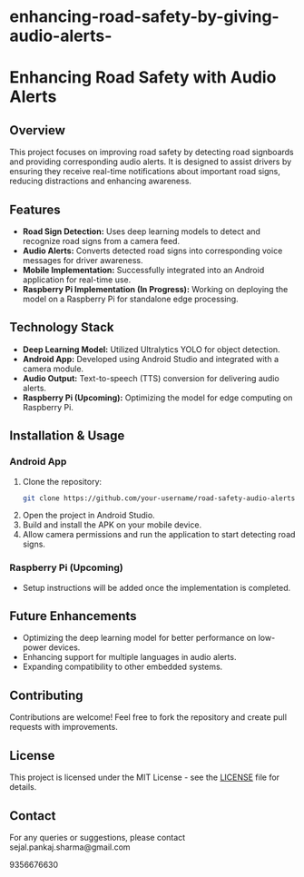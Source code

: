 # enhancing-road-safety-by-giving-audio-alerts-
# Enhancing Road Safety with Audio Alerts

## Overview

This project focuses on improving road safety by detecting road signboards and providing corresponding audio alerts. It is designed to assist drivers by ensuring they receive real-time notifications about important road signs, reducing distractions and enhancing awareness.

## Features

- **Road Sign Detection:** Uses deep learning models to detect and recognize road signs from a camera feed.
- **Audio Alerts:** Converts detected road signs into corresponding voice messages for driver awareness.
- **Mobile Implementation:** Successfully integrated into an Android application for real-time use.
- **Raspberry Pi Implementation (In Progress):** Working on deploying the model on a Raspberry Pi for standalone edge processing.

## Technology Stack

- **Deep Learning Model:** Utilized Ultralytics YOLO for object detection.
- **Android App:** Developed using Android Studio and integrated with a camera module.
- **Audio Output:** Text-to-speech (TTS) conversion for delivering audio alerts.
- **Raspberry Pi (Upcoming):** Optimizing the model for edge computing on Raspberry Pi.

## Installation & Usage

### Android App

1. Clone the repository:
   ```bash
   git clone https://github.com/your-username/road-safety-audio-alerts.git
   ```
2. Open the project in Android Studio.
3. Build and install the APK on your mobile device.
4. Allow camera permissions and run the application to start detecting road signs.

### Raspberry Pi (Upcoming)

- Setup instructions will be added once the implementation is completed.

## Future Enhancements

- Optimizing the deep learning model for better performance on low-power devices.
- Enhancing support for multiple languages in audio alerts.
- Expanding compatibility to other embedded systems.

## Contributing

Contributions are welcome! Feel free to fork the repository and create pull requests with improvements.

## License

This project is licensed under the MIT License - see the [LICENSE](LICENSE) file for details.

## Contact

For any queries or suggestions, please contact sejal.pankaj.sharma\@gmail.com 

9356676630
